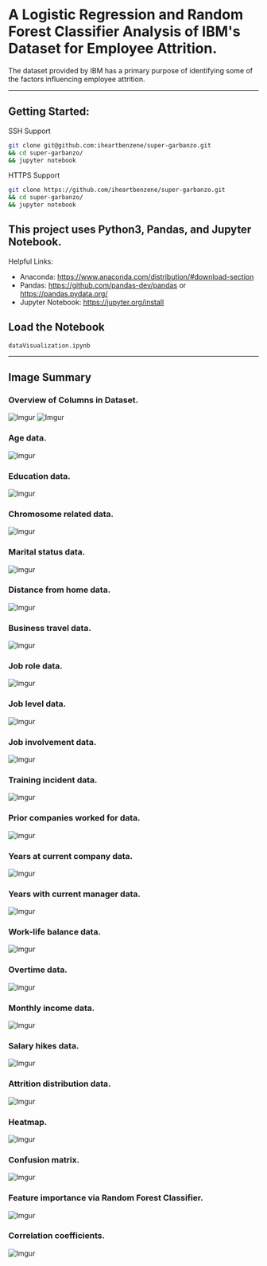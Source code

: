 # A Logistic Regression and Random Forest Classifier Analysis of IBM's Dataset for Employee Attrition.

The dataset provided by IBM has a primary purpose of identifying some of the factors influencing employee attrition.

***
## Getting Started:

 
SSH Support
```bash
git clone git@github.com:iheartbenzene/super-garbanzo.git 
&& cd super-garbanzo/ 
&& jupyter notebook
```

HTTPS Support
```bash
git clone https://github.com/iheartbenzene/super-garbanzo.git
&& cd super-garbanzo/
&& jupyter notebook
```

## This project uses Python3, Pandas, and Jupyter Notebook.

Helpful Links: 
 + Anaconda: https://www.anaconda.com/distribution/#download-section
 + Pandas: https://github.com/pandas-dev/pandas or https://pandas.pydata.org/
 + Jupyter Notebook: https://jupyter.org/install

## Load the Notebook

`dataVisualization.ipynb`

***

## Image Summary

### Overview of Columns in Dataset.

![Imgur](https://i.imgur.com/FfaJK6T.png)
![Imgur](https://i.imgur.com/BerTOhf.png)

### Age data.

![Imgur](https://i.imgur.com/BFyF9cw.png)

### Education data.

![Imgur](https://i.imgur.com/FaedKr9.png)

### Chromosome related data.

![Imgur](https://i.imgur.com/6OZUsNT.png)

### Marital status data.

![Imgur](https://i.imgur.com/z7OxOXG.png)

### Distance from home data.

![Imgur](https://i.imgur.com/ST7PsX5.png)

### Business travel data.

![Imgur](https://i.imgur.com/wNCZbxX.png)

### Job role data.

![Imgur](https://i.imgur.com/4KdnHhP.png)

### Job level data.

![Imgur](https://i.imgur.com/dS58zAj.png)

### Job involvement data.

![Imgur](https://i.imgur.com/XT4kb8G.png)

### Training incident data. 

![Imgur](https://i.imgur.com/XiRqBvh.png)

### Prior companies worked for data.

![Imgur](https://i.imgur.com/AgJgtut.png)

### Years at current company data.

![Imgur](https://i.imgur.com/S20ooY0.png)

### Years with current manager data.

![Imgur](https://i.imgur.com/n9hEoce.png)

### Work-life balance data.

![Imgur](https://i.imgur.com/VQvcsGV.png)

### Overtime data.

![Imgur](https://i.imgur.com/8IfE22a.png)

### Monthly income data.

![Imgur](https://i.imgur.com/X5h9bcu.png)

### Salary hikes data.

![Imgur](https://i.imgur.com/M0pwXno.png)

### Attrition distribution data.

![Imgur](https://i.imgur.com/Y7DRgXY.png)

### Heatmap.

![Imgur](https://i.imgur.com/Ynh1aUo.png)

### Confusion matrix.

![Imgur](https://i.imgur.com/VuRs4jC.png)

### Feature importance via Random Forest Classifier.

![Imgur](https://i.imgur.com/ZdPhjOx.png)

### Correlation coefficients.

![Imgur](https://i.imgur.com/zvotI5x.png)


